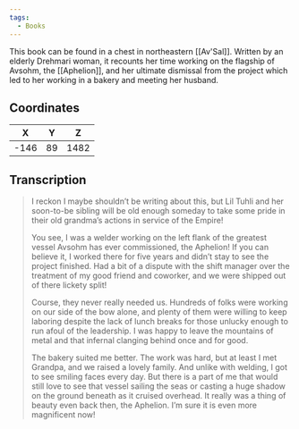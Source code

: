 ```yaml
---
tags:
  - Books
---
```


This book can be found in a chest in northeastern [[Av'Sal]]. Written by an elderly Drehmari woman, it recounts her time working on the flagship of Avsohm, the [[Aphelion]], and her ultimate dismissal from the project which led to her working in a bakery and meeting her husband.

## Coordinates
| **X** | **Y** | **Z** |
| :---: | :---: | :---: |
| -146  |  89   | 1482  |

## Transcription
> I reckon I maybe shouldn’t be writing about this, but Lil Tuhli and her soon-to-be sibling will be old enough someday to take some pride in their old grandma’s actions in service of the Empire!
>
> You see, I was a welder working on the left flank of the greatest vessel Avsohm has ever commissioned, the Aphelion! If you can believe it, I worked there for five years and didn’t stay to see the project finished. Had a bit of a dispute with the shift manager over the treatment of my good friend and coworker, and we were shipped out of there lickety split!
>
> Course, they never really needed us. Hundreds of folks were working on our side of the bow alone, and plenty of them were willing to keep laboring despite the lack of lunch breaks for those unlucky enough to run afoul of the leadership. I was happy to leave the mountains of metal and that infernal clanging behind once and for good.
>
> The bakery suited me better. The work was hard, but at least I met Grandpa, and we raised a lovely family. And unlike with welding, I got to see smiling faces every day. But there is a part of me that would still love to see that vessel sailing the seas or casting a huge shadow on the ground beneath as it cruised overhead. It really was a thing of beauty even back then, the Aphelion. I’m sure it is even more magnificent now!

